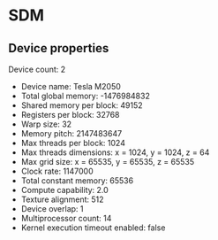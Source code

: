 # SDM

## Device properties

Device count: 2

- Device name: Tesla M2050
- Total global memory: -1476984832
- Shared memory per block: 49152
- Registers per block: 32768
- Warp size: 32
- Memory pitch: 2147483647
- Max threads per block: 1024
- Max threads dimensions: x = 1024, y = 1024, z = 64
- Max grid size: x = 65535, y = 65535, z = 65535
- Clock rate: 1147000
- Total constant memory: 65536
- Compute capability: 2.0
- Texture alignment: 512
- Device overlap: 1
- Multiprocessor count: 14
- Kernel execution timeout enabled: false